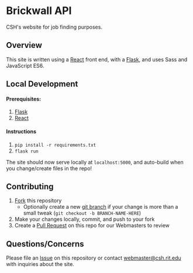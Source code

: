 # Brickwall API

CSH's website for job finding purposes.

## Overview

This site is written using a [React](https://reactjs.org/) front end, with a [Flask](https://flask.palletsprojects.com/en/1.1.x/), and uses Sass and JavaScript ES6.

## Local Development

#### Prerequisites:
1. [Flask](https://flask.palletsprojects.com/en/1.1.x/)
2. [React](https://reactjs.org/)

#### Instructions
1. `pip install -r requirements.txt`
2. `flask run`

The site should now serve locally at `localhost:5000`, and auto-build when you change/create files in the repo!

## Contributing

1. [Fork](https://help.github.com/en/articles/fork-a-repo) this repository
    - Optionally create a new [git branch](https://git-scm.com/book/en/v2/Git-Branching-Branches-in-a-Nutshell) if your change is more than a small tweak (`git checkout -b BRANCH-NAME-HERE`)
3. Make your changes locally, commit, and push to your fork
4. Create a [Pull Request](https://help.github.com/en/articles/about-pull-requests) on this repo for our Webmasters to review

## Questions/Concerns

Please file an [Issue](https://github.com/ComputerScienceHouse/BrickWall/issues/new) on this repository or contact [webmaster@csh.rit.edu](mailto:webmaster@csh.rit.edu) with inquiries about the site.
